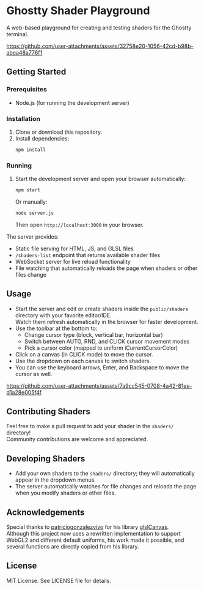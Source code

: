 # Ghostty Shader Playground

A web-based playground for creating and testing shaders for the Ghostty terminal.


https://github.com/user-attachments/assets/32758e20-1056-42cd-b98b-abea48a776f1


## Getting Started

### Prerequisites
- Node.js (for running the development server)

### Installation
1. Clone or download this repository.
2. Install dependencies:
   ```bash
   npm install
   ```

### Running
1. Start the development server and open your browser automatically:
   ```bash
   npm start
   ```
   
   Or manually:
   ```bash
   node server.js
   ```
   Then open `http://localhost:3000` in your browser.

The server provides:
- Static file serving for HTML, JS, and GLSL files
- `/shaders-list` endpoint that returns available shader files
- WebSocket server for live reload functionality
- File watching that automatically reloads the page when shaders or other files change

## Usage

- Start the server and edit or create shaders inside the `public/shaders` directory with your favorite editor/IDE.  
  Watch them refresh automatically in the browser for faster development.
- Use the toolbar at the bottom to:
  - Change cursor type (block, vertical bar, horizontal bar)
  - Switch between AUTO, RND, and CLICK cursor movement modes
  - Pick a cursor color (mapped to uniform iCurrentCursorColor)
- Click on a canvas (in CLICK mode) to move the cursor.
- Use the dropdown on each canvas to switch shaders.
- You can use the keyboard arrows, Enter, and Backspace to move the cursor as well.



https://github.com/user-attachments/assets/7a9cc545-0708-4a42-81ee-d1a28e005f4f






## Contributing Shaders

Feel free to make a pull request to add your shader in the `shaders/` directory!  
Community contributions are welcome and appreciated.

## Developing Shaders

- Add your own shaders to the `shaders/` directory; they will automatically appear in the dropdown menus.
- The server automatically watches for file changes and reloads the page when you modify shaders or other files.

## Acknowledgements

Special thanks to [patriciogonzalezvivo](https://github.com/patriciogonzalezvivo) for his library [glslCanvas](https://github.com/patriciogonzalezvivo/glslCanvas).  
Although this project now uses a rewritten implementation to support WebGL2 and different default uniforms, his work made it possible, and several functions are directly copied from his library.

## License

MIT License. See LICENSE file for details.
